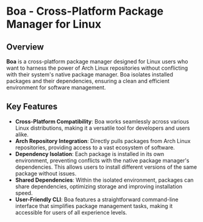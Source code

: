 # Boa - Cross-Platform Package Manager for Linux

## Overview

**Boa** is a cross-platform package manager designed for Linux users who want to harness the power of Arch Linux repositories without conflicting with their system's native package manager. Boa isolates installed packages and their dependencies, ensuring a clean and efficient environment for software management.

## Key Features

- **Cross-Platform Compatibility**: Boa works seamlessly across various Linux distributions, making it a versatile tool for developers and users alike.
- **Arch Repository Integration**: Directly pulls packages from Arch Linux repositories, providing access to a vast ecosystem of software.
- **Dependency Isolation**: Each package is installed in its own environment, preventing conflicts with the native package manager's dependencies. This allows users to install different versions of the same package without issues.
- **Shared Dependencies**: Within the isolated environment, packages can share dependencies, optimizing storage and improving installation speed.
- **User-Friendly CLI**: Boa features a straightforward command-line interface that simplifies package management tasks, making it accessible for users of all experience levels.


